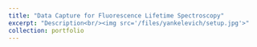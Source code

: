 ```yaml
---
title: "Data Capture for Fluorescence Lifetime Spectroscopy"
excerpt: "Description<br/><img src='/files/yankelevich/setup.jpg'>"
collection: portfolio
---
```


<!-- ![Attenuator Setup](/files/yankelevich/setup.jpg) -->